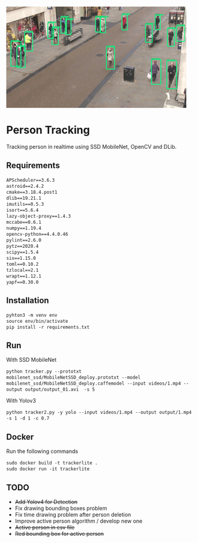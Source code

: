 ![title](./tracking.gif)

# Person Tracking

Tracking person in realtime using SSD MobileNet, OpenCV and DLib.

## Requirements

```
APScheduler==3.6.3
astroid==2.4.2
cmake==3.18.4.post1
dlib==19.21.1
imutils==0.5.3
isort==5.6.4
lazy-object-proxy==1.4.3
mccabe==0.6.1
numpy==1.19.4
opencv-python==4.4.0.46
pylint==2.6.0
pytz==2020.4
scipy==1.5.4
six==1.15.0
toml==0.10.2
tzlocal==2.1
wrapt==1.12.1
yapf==0.30.0

```

## Installation

```
pyhton3 -m venv env
source env/bin/activate
pip install -r requirements.txt

```

## Run

With SSD MobileNet

```
python tracker.py --prototxt mobilenet_ssd/MobileNetSSD_deploy.prototxt --model mobilenet_ssd/MobileNetSSD_deploy.caffemodel --input videos/1.mp4 --output output/output_01.avi  -s 5

```

With Yolov3

```
python tracker2.py -y yolo --input videos/1.mp4 --output output/1.mp4 -s 1 -d 1 -c 0.7
```

## Docker

Run the following commands

```
sudo docker build -t trackerlite .
sudo docker run -it trackerlite
```

## TODO

- ~~Add Yolov4 for Detection~~
- Fix drawing bounding boxes problem
- Fix time drawing problem after person deletion
- Improve active person algorithm / develop new one
- ~~Active person in csv file~~
- ~~Red bounding box for active person~~
